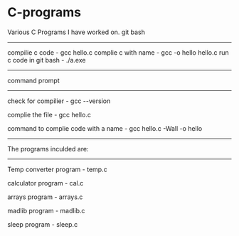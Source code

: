 # C-programs
Various C Programs I have worked on.
git bash
_________________________________________________________________
compilie c code - gcc hello.c
complie c with name - gcc -o hello hello.c
run c code in git bash - ./a.exe
_________________________________________________________________
command prompt
_________________________________________________________________

check for compilier - gcc --version

complie the file - gcc hello.c

command to complie code with a name - gcc hello.c -Wall -o hello
_________________________________________________________________
The programs inculded are:
_________________________________________________________________
Temp converter program - temp.c

calculator program - cal.c

arrays program - arrays.c

madlib program - madlib.c

sleep program - sleep.c

